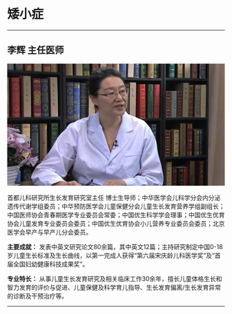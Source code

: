 # 矮小症

---

## 李辉 主任医师

![1679384070729](image/c07_001/1679384070729.png)


首都儿科研究所生长发育研究室主任 博士生导师；中华医学会儿科学分会内分泌遗传代谢学组委员；中华预防医学会儿童保健分会儿童生长发育营养学组副组长；中国医师协会青春期医学专业委员会常委；中国优生科学学会理事；中国优生优育协会儿童发育专业委员会委员；中国优生优育协会小儿营养专业委员会委员；北京医学会早产与早产儿分会委员。

 **主要成就：** 发表中英文研究论文80余篇，其中英文12篇；主持研究制定中国0-18岁儿童生长标准及生长曲线，以第一完成人获得“第六届宋庆龄儿科医学奖”及“首届全国妇幼健康科技成果奖”。

 **专业特长：** 从事儿童生长发育研究及相关临床工作30余年，擅长儿童体格生长和智力发育的评价与促进、儿童保健及科学育儿指导、生长发育偏离/生长发育异常的诊断及干预治疗等。

---
